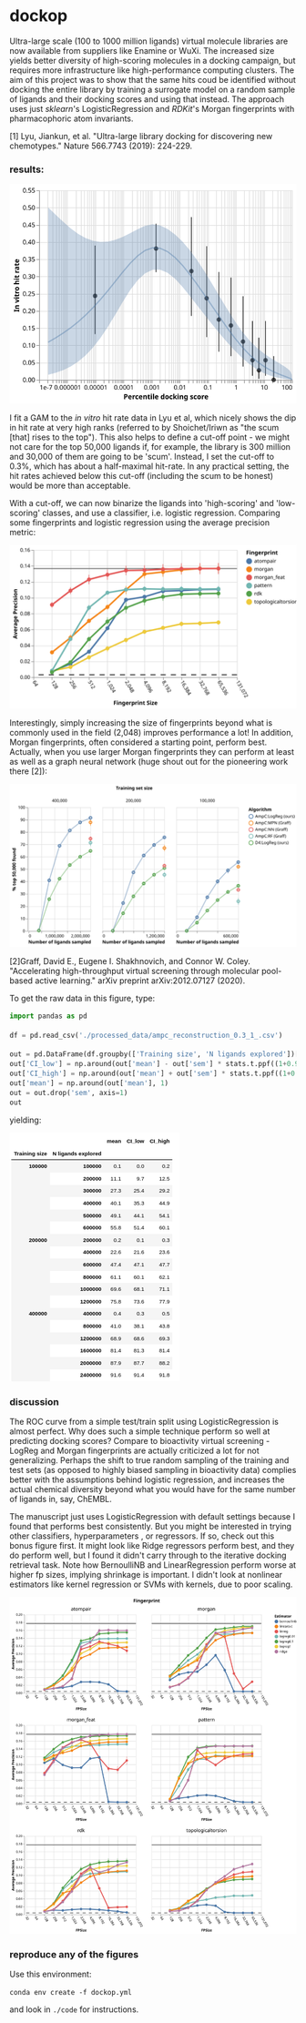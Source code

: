 # dockop

Ultra-large scale (100 to 1000 million ligands) virtual molecule libraries are now available from suppliers like Enamine or WuXi. The increased size yields better diversity of high-scoring molecules in a docking campaign, but requires more infrastructure like high-performance computing clusters. The aim of this project was to show that the same hits coud be identified without docking the entire library by training a surrogate model on a random sample of ligands and their docking scores and using that instead. The approach uses just _sklearn_'s LogisticRegression and _RDKit_'s Morgan fingerprints with pharmacophoric atom invariants. 

[1] Lyu, Jiankun, et al. "Ultra-large library docking for discovering new chemotypes." Nature 566.7743 (2019): 224-229.


### results:

![gam](./figures/hit_rate_vs_rank.svg)

I fit a GAM to the _in vitro_ hit rate data in Lyu et al, which nicely shows the dip in hit rate at very high ranks (referred to by Shoichet/Iriwn as "the scum [that] rises to the top"). This also helps to define a cut-off point - we might not care for the top 50,000 ligands if, for example, the library is 300 million and 30,000 of them are going to be 'scum'. Instead, I set the cut-off to 0.3%, which has about a half-maximal hit-rate. In any practical setting, the hit rates achieved below this cut-off (including the scum to be honest) would be more than acceptable.  


With a cut-off, we can now binarize the ligands into 'high-scoring' and 'low-scoring' classes, and use a classifier, i.e. logistic regression. Comparing some fingerprints and logistic regression using the average precision metric:

![fpcomp](./figures/fpsize_logreg.svg)

Interestingly, simply increasing the size of fingerprints beyond what is commonly used in the field (2,048) improves performance a lot! In addition, Morgan fingerprints, often considered a starting point, perform best. Actually, when you use larger Morgan fingerprints they can perform at least as well as a graph neural network (huge shout out for the pioneering work there [2]):

![active](./figures/active_learning_percentage.svg)

[2]Graff, David E., Eugene I. Shakhnovich, and Connor W. Coley. "Accelerating high-throughput virtual screening through molecular pool-based active learning." arXiv preprint arXiv:2012.07127 (2020).

To get the raw data in this figure, type:

```python
import pandas as pd

df = pd.read_csv('./processed_data/ampc_reconstruction_0.3_1_.csv')

out = pd.DataFrame(df.groupby(['Training size', 'N ligands explored'])['% top-k found'].agg([np.mean, stats.sem])*100)
out['CI_low'] = np.around(out['mean'] - out['sem'] * stats.t.ppf((1+0.95)/ 2., 3-1), 1)
out['CI_high'] = np.around(out['mean'] + out['sem'] * stats.t.ppf((1+0.95)/ 2., 3-1), 1)
out['mean'] = np.around(out['mean'], 1)
out = out.drop('sem', axis=1)
out
```
yielding:

![rawdat](./figures/rawdat.png)



### discussion

The ROC curve from a simple test/train split using LogisticRegression is almost perfect. Why does such a simple technique perform so well at predicting docking scores? Compare to bioactivity virtual screening - LogReg and Morgan fingerprints are actually criticized a lot for not generalizing. Perhaps the shift to true random sampling of the training and test sets (as opposed to highly biased sampling in bioactivity data) complies better with the assumptions behind logistic regression, and increases the actual chemical diversity beyond what you would have for the same number of ligands in, say, ChEMBL.     

The manuscript just uses LogisticRegression with default settings because I found that performs	best consistently. But you might be interested in trying other classifiers, hyperparameters
, or regressors. If so,	check out this bonus figure first. It might look like Ridge regressors perform best, and they do perform well, but I found it didn't carry through to the iterative docking retrieval task. Note how BernoulliNB and LinearRegression perform worse at higher fp sizes, implying shrinkage is important. I didn't look at nonlinear estimators like kernel regression or SVMs with kernels, due to poor scaling. 

![algo_fp_comparison](./figures/fpsize_figure.svg)

### reproduce any of the figures

Use this environment:

`conda env create -f dockop.yml`

and look in `./code` for instructions.
